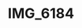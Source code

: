 ---
title: IMG_6184
layout: image
categories: [valokuvat]
box-image: valokuvat/IMG_6184-kuutio.jpg
image: valokuvat/IMG_6184.jpg
hide_title_on_box: true
---